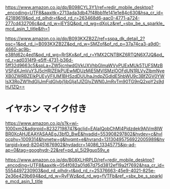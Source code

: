 https://www.amazon.co.jp/dp/B098CYL3Y1/ref=redir_mobile_desktop?_encoding=UTF8&aaxitk=2713ada3db47f48bb1fe141e1e84c630&hsa_cr_id=42189619&pd_rd_plhdr=t&pd_rd_r=263468d6-aac0-4771-a724-277cd432706c&pd_rd_w=iEYSQ&pd_rd_wg=dXoLz&ref_=sbx_be_s_sparkle_mcd_asin_1_title&th=1


https://www.amazon.co.jp/dp/B093KXZB2Z/ref=sspa_dk_detail_2?psc=1&pd_rd_i=B093KXZB2Z&pd_rd_w=SMZof&pf_rd_p=37a74ca3-a9d0-4660-ac9b-e38fd62c4ed1&pd_rd_wg=RrSKx&pf_rd_r=YMX2CNTBKZ6RTQN6X7JQ&pd_rd_r=ad0314f9-e5ff-4731-b36d-5ff32d9663c5&spLa=ZW5jcnlwdGVkUXVhbGlmaWVyPUExMUk5TUFSMzBVSFdXJmVuY3J5cHRlZElkPUEwMDUzMjE5MVlSMzlOOFdUN1RLVyZlbmNyeXB0ZWRBZElkPUEyVFlUM1BHSzdDUUhaJndpZGdldE5hbWU9c3BfZGV0YWlsX3RoZW1hdGljJmFjdGlvbj1jbGlja1JlZGlyZWN0JmRvTm90TG9nQ2xpY2s9dHJ1ZQ==

# イヤホン マイク付き
https://www.amazon.co.jp/s?k=wi-1000xm2&adgrpid=82327198747&gclid=EAIaIQobChMI4Pidzdek9AIVm8IWBR0XcAHJEAAYASAAEgJ3bfD_BwE&hvadid=553908297802&hvdev=c&hvlocphy=1009314&hvnetw=g&hvqmt=e&hvrand=13130495756922005989&hvtargid=kwd-820451676902&hydadcr=14086_13345775&jp-ad-ap=0&tag=googhydr-22&ref=pd_sl_5i29guo59v_e

https://www.amazon.co.jp/dp/B08XLHRPLD/ref=redir_mobile_desktop?_encoding=UTF8&aaxitk=054f082a01d67d75d3812ef19a2f7692&hsa_cr_id=5554497230903&pd_rd_plhdr=t&pd_rd_r=25376663-45e9-4021-825e-2e36e429b694&pd_rd_w=RyFWz&pd_rd_wg=fVTFb&ref_=sbx_be_s_sparkle_mcd_asin_1_title
